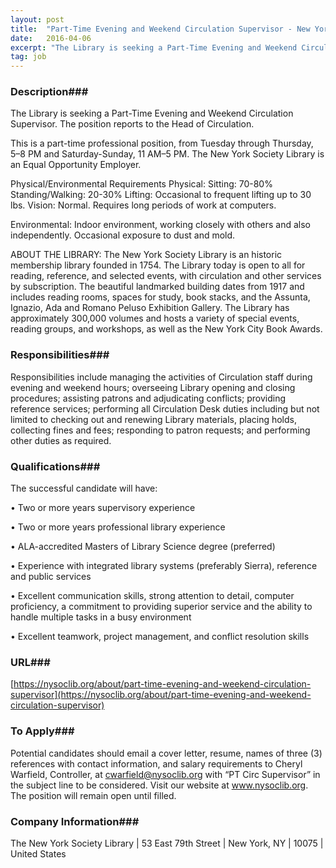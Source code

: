 ```yaml
---
layout: post
title:  "Part-Time Evening and Weekend Circulation Supervisor - New York Society Library"
date:   2016-04-06
excerpt: "The Library is seeking a Part-Time Evening and Weekend Circulation Supervisor. The position reports to the Head of Circulation. This is a part-time professional position, from Tuesday through Thursday, 5–8 PM and Saturday-Sunday, 11 AM–5 PM. The New York Society Library is an Equal Opportunity Employer. Physical/Environmental Requirements Physical: Sitting:..."
tag: job
---
```


### Description###

The Library is seeking a Part-Time Evening and Weekend Circulation Supervisor. The position reports to the Head of Circulation.

This is a part-time professional position, from Tuesday through Thursday, 5–8 PM and Saturday-Sunday, 11 AM–5 PM. The New York Society Library is an Equal Opportunity Employer.

Physical/Environmental Requirements
Physical:
Sitting: 70-80%
Standing/Walking: 20-30%
Lifting: Occasional to frequent lifting up to 30 lbs.
Vision: Normal. Requires long periods of work at computers.

Environmental: Indoor environment, working closely with others and also independently. Occasional exposure to dust and mold.

ABOUT THE LIBRARY: The New York Society Library is an historic membership library founded in 1754. The Library today is open to all for reading, reference, and selected events, with circulation and other services by subscription. The beautiful landmarked building dates from 1917 and includes reading rooms, spaces for study, book stacks, and the Assunta, Ignazio, Ada and Romano Peluso Exhibition Gallery. The Library has approximately 300,000 volumes and hosts a variety of special events, reading groups, and workshops, as well as the New York City Book Awards.


### Responsibilities###

Responsibilities include managing the activities of Circulation staff during evening and weekend hours; overseeing Library opening and closing procedures; assisting patrons and adjudicating conflicts; providing reference services; performing all Circulation Desk duties including but not limited to checking out and renewing Library materials, placing holds, collecting fines and fees; responding to patron requests; and performing other duties as required.


### Qualifications###

The successful candidate will have:


•  Two or more years supervisory experience

•  Two or more years professional library experience

•  ALA-accredited Masters of Library Science degree (preferred)

•  Experience with integrated library systems (preferably Sierra), reference and public services

•  Excellent communication skills, strong attention to detail, computer proficiency, a commitment to providing superior service and the ability to handle multiple tasks in a busy environment

•  Excellent teamwork, project management, and conflict resolution skills






### URL###

 [https://nysoclib.org/about/part-time-evening-and-weekend-circulation-supervisor](https://nysoclib.org/about/part-time-evening-and-weekend-circulation-supervisor)

### To Apply###

Potential candidates should email a cover letter, resume, names of three (3) references with contact information, and salary requirements to Cheryl Warfield, Controller, at cwarfield@nysoclib.org with “PT Circ Supervisor” in the subject line to be considered. Visit our website at www.nysoclib.org. The position will remain open until filled.


### Company Information###

 The New York Society Library | 53 East 79th Street | New York, NY | 10075 | United States



